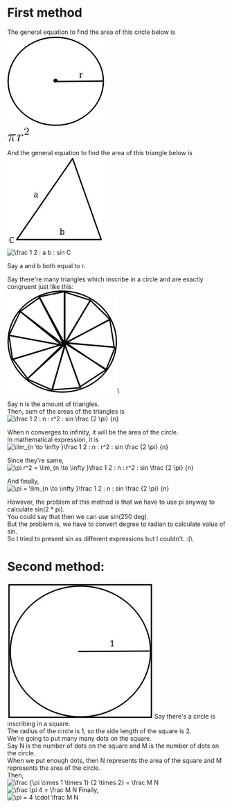# First method
The general equation to find the area of this circle below is \
![circle](./circle.jpg)\
![\pi r^2](./area-of-circle.svg)

And the general equation to find the area of this triangle below is\
![triangle](./triangle.jpg)\
![\frac 1 2 \:  a b \: sin C](https://latex.codecogs.com/png.image?\dpi{110}%20\frac%201%202%20\:%20%20a%20b%20\:%20sin%20C)

Say a and b both equal to r.

Say there're many triangles which inscribe in a circle and are exactly congruent just like this:\
![triangle inscribing in the circle](./triangles-inscribing-in-circle.jpg)\

Say n is the amount of triangles.\
Then, sum of the areas of the triangles is\
![\frac 1 2 \: n \: r^2 \: sin \frac {2 \pi} {n}](https://latex.codecogs.com/png.image?\dpi{110}%20\frac%201%202%20\:%20n%20\:%20r^2%20\:%20sin%20\frac%20{2%20\pi}%20{n})


When n converges to infinity, it will be the area of the circle.\
In mathematical expression, it is\
![\lim\_{n \to \infty }\frac 1 2 \: n \: r^2 \: sin \frac {2 \pi} {n}](https://latex.codecogs.com/png.image?\dpi{110}%20\lim%20_{n%20\to%20\infty%20}\frac%201%202%20\:%20n%20\:%20r^2%20\:%20sin%20\frac%20{2%20\pi}%20{n})

Since they're same,\
![\pi r^2 = \lim\_{n \to \infty }\frac 1 2 \: n \: r^2 \: sin \frac {2 \pi} {n}](https://latex.codecogs.com/png.image?\dpi{110}%20\pi%20r^2%20=%20\lim%20_{n%20\to%20\infty%20}\frac%201%202%20\:%20n%20\:%20r^2%20\:%20sin%20\frac%20{2%20\pi}%20{n})

And finally,\
![\pi = \lim\_{n \to \infty }\frac 1 2 \: n \: sin \frac {2 \pi} {n}](https://latex.codecogs.com/png.image?\dpi{110}%20\pi%20=%20\lim%20_{n%20\to%20\infty%20}\frac%201%202%20\:%20n%20\:%20sin%20\frac%20{2%20\pi}%20{n})

However, the problem of this method is that we have to use pi anyway to calculate sin(2 * pi).\
You could say that then we can use sin(250 deg).\
But the problem is, we have to convert degree to radian to calculate value of sin.\
So I tried to present sin as different expressions but I couldn't. :(\

# Second method:
![a circle inscribing in a rectangle](./circle-inscribing-in-square.jpg)
Say there's a circle is inscribing in a square.\
The radius of the circle is 1, so the side length of the square is 2.\
We're going to put many many dots on the square.\
Say N is the number of dots on the square and M is the number of dots on the circle.\
When we put enough dots, then N represents the area of the square and M represents the area of the circle.\
Then,\
![\frac {\pi \times 1 \times 1} {2 \times 2} = \frac M N](https://latex.codecogs.com/png.image?\dpi{110}%20\frac%20{\pi%20\times%201%20\times%201}%20{2%20\times%202}%20=%20\frac%20M%20N)
![\frac \pi 4 = \frac M N ](https://latex.codecogs.com/png.image?\dpi{110}%20\frac%20\pi%204%20=%20\frac%20M%20N)
Finally,\
![\pi = 4 \cdot \frac M N](https://latex.codecogs.com/png.image?\dpi{110}%20\pi%20=%204%20\cdot%20\frac%20M%20N)

